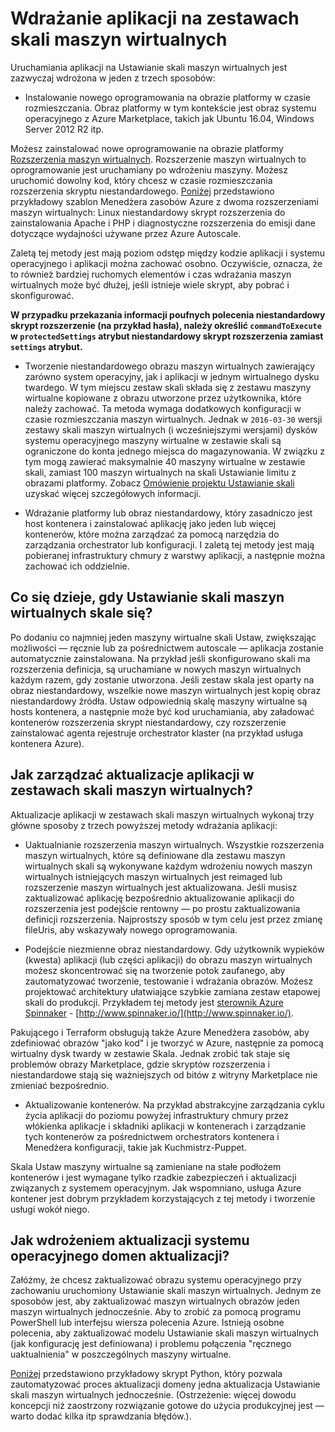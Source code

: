 <properties
    pageTitle="Wdrażanie aplikacji na zestawach skali maszyn wirtualnych | Microsoft Azure"
    description="Wdrażanie aplikacji na zestawach skali maszyn wirtualnych"
    services="virtual-machine-scale-sets"
    documentationCenter=""
    authors="gbowerman"
    manager="timlt"
    editor=""
    tags="azure-resource-manager"/>

<tags
    ms.service="virtual-machine-scale-sets"
    ms.workload="na"
    ms.tgt_pltfrm="na"
    ms.devlang="na"
    ms.topic="article"
    ms.date="08/26/2016"
    ms.author="guybo"/>

# <a name="deploy-an-app-on-virtual-machine-scale-sets"></a>Wdrażanie aplikacji na zestawach skali maszyn wirtualnych

Uruchamiania aplikacji na Ustawianie skali maszyn wirtualnych jest zazwyczaj wdrożona w jeden z trzech sposobów:

- Instalowanie nowego oprogramowania na obrazie platformy w czasie rozmieszczania. Obraz platformy w tym kontekście jest obraz systemu operacyjnego z Azure Marketplace, takich jak Ubuntu 16.04, Windows Server 2012 R2 itp.

Możesz zainstalować nowe oprogramowanie na obrazie platformy [Rozszerzenia maszyn wirtualnych](../virtual-machines/virtual-machines-windows-extensions-features.md). Rozszerzenie maszyn wirtualnych to oprogramowanie jest uruchamiany po wdrożeniu maszyny. Możesz uruchomić dowolny kod, który chcesz w czasie rozmieszczania rozszerzenia skryptu niestandardowego. [Poniżej](https://github.com/Azure/azure-quickstart-templates/tree/master/201-vmss-lapstack-autoscale) przedstawiono przykładowy szablon Menedżera zasobów Azure z dwoma rozszerzeniami maszyn wirtualnych: Linux niestandardowy skrypt rozszerzenia do zainstalowania Apache i PHP i diagnostyczne rozszerzenia do emisji dane dotyczące wydajności używane przez Azure Autoscale.

Zaletą tej metody jest mają poziom odstęp między kodzie aplikacji i systemu operacyjnego i aplikacji można zachować osobno. Oczywiście, oznacza, że to również bardziej ruchomych elementów i czas wdrażania maszyn wirtualnych może być dłużej, jeśli istnieje wiele skrypt, aby pobrać i skonfigurować.

**W przypadku przekazania informacji poufnych polecenia niestandardowy skrypt rozszerzenie (na przykład hasła), należy określić `commandToExecute` w `protectedSettings` atrybut niestandardowy skrypt rozszerzenia zamiast `settings` atrybut.**

- Tworzenie niestandardowego obrazu maszyn wirtualnych zawierający zarówno system operacyjny, jak i aplikacji w jednym wirtualnego dysku twardego. W tym miejscu zestaw skali składa się z zestawu maszyny wirtualne kopiowane z obrazu utworzone przez użytkownika, które należy zachować. Ta metoda wymaga dodatkowych konfiguracji w czasie rozmieszczania maszyn wirtualnych. Jednak w `2016-03-30` wersji zestawy skali maszyn wirtualnych (i wcześniejszymi wersjami) dysków systemu operacyjnego maszyny wirtualne w zestawie skali są ograniczone do konta jednego miejsca do magazynowania. W związku z tym mogą zawierać maksymalnie 40 maszyny wirtualne w zestawie skali, zamiast 100 maszyn wirtualnych na skali Ustawianie limitu z obrazami platformy. Zobacz [Omówienie projektu Ustawianie skali](./virtual-machine-scale-sets-design-overview.md) uzyskać więcej szczegółowych informacji.

- Wdrażanie platformy lub obraz niestandardowy, który zasadniczo jest host kontenera i zainstalować aplikację jako jeden lub więcej kontenerów, które można zarządzać za pomocą narzędzia do zarządzania orchestrator lub konfiguracji. I zaletą tej metody jest mają pobieranej infrastruktury chmury z warstwy aplikacji, a następnie można zachować ich oddzielnie.

## <a name="what-happens-when-a-vm-scale-set-scales-out"></a>Co się dzieje, gdy Ustawianie skali maszyn wirtualnych skale się?

Po dodaniu co najmniej jeden maszyny wirtualne skali Ustaw, zwiększając możliwości — ręcznie lub za pośrednictwem autoscale — aplikacja zostanie automatycznie zainstalowana. Na przykład jeśli skonfigurowano skali ma rozszerzenia definicja, są uruchamiane w nowych maszyn wirtualnych każdym razem, gdy zostanie utworzona. Jeśli zestaw skala jest oparty na obraz niestandardowy, wszelkie nowe maszyn wirtualnych jest kopię obraz niestandardowy źródła. Ustaw odpowiednią skalę maszyny wirtualne są hosts kontenera, a następnie może być kod uruchamiania, aby załadować kontenerów rozszerzenia skrypt niestandardowy, czy rozszerzenie zainstalować agenta rejestruje orchestrator klaster (na przykład usługa kontenera Azure).

## <a name="how-do-you-manage-application-updates-in-vm-scale-sets"></a>Jak zarządzać aktualizacje aplikacji w zestawach skali maszyn wirtualnych?

Aktualizacje aplikacji w zestawach skali maszyn wirtualnych wykonaj trzy główne sposoby z trzech powyższej metody wdrażania aplikacji:

* Uaktualnianie rozszerzenia maszyn wirtualnych. Wszystkie rozszerzenia maszyn wirtualnych, które są definiowane dla zestawu maszyn wirtualnych skali są wykonywane każdym wdrożeniu nowych maszyn wirtualnych istniejących maszyn wirtualnych jest reimaged lub rozszerzenie maszyn wirtualnych jest aktualizowana. Jeśli musisz zaktualizować aplikację bezpośrednio aktualizowanie aplikacji do rozszerzenia jest podejście rentowny — po prostu zaktualizowania definicji rozszerzenia. Najprostszy sposób w tym celu jest przez zmianę fileUris, aby wskazywały nowego oprogramowania.

* Podejście niezmienne obraz niestandardowy. Gdy użytkownik wypieków (kwesta) aplikacji (lub części aplikacji) do obrazu maszyn wirtualnych możesz skoncentrować się na tworzenie potok zaufanego, aby zautomatyzować tworzenie, testowanie i wdrażania obrazów. Możesz projektować architektury ułatwiające szybkie zamiana zestaw etapowej skali do produkcji. Przykładem tej metody jest [sterownik Azure Spinnaker](https://github.com/spinnaker/deck/tree/master/app/scripts/modules/azure) - [http://www.spinnaker.io/](http://www.spinnaker.io/).

Pakującego i Terraform obsługują także Azure Menedżera zasobów, aby zdefiniować obrazów "jako kod" i je tworzyć w Azure, następnie za pomocą wirtualny dysk twardy w zestawie Skala. Jednak zrobić tak staje się problemów obrazy Marketplace, gdzie skryptów rozszerzenia i niestandardowe stają się ważniejszych od bitów z witryny Marketplace nie zmieniać bezpośrednio.

* Aktualizowanie kontenerów. Na przykład abstrakcyjne zarządzania cyklu życia aplikacji do poziomu powyżej infrastruktury chmury przez włókienka aplikacje i składniki aplikacji w kontenerach i zarządzanie tych kontenerów za pośrednictwem orchestrators kontenera i Menedżera konfiguracji, takie jak Kuchmistrz-Puppet.

Skala Ustaw maszyny wirtualne są zamieniane na stałe podłożem kontenerów i jest wymagane tylko rzadkie zabezpieczeń i aktualizacji związanych z systemem operacyjnym. Jak wspomniano, usługa Azure kontener jest dobrym przykładem korzystających z tej metody i tworzenie usługi wokół niego.

## <a name="how-do-you-roll-out-an-os-update-across-update-domains"></a>Jak wdrożeniem aktualizacji systemu operacyjnego domen aktualizacji?

Załóżmy, że chcesz zaktualizować obrazu systemu operacyjnego przy zachowaniu uruchomiony Ustawianie skali maszyn wirtualnych. Jednym ze sposobów jest, aby zaktualizować maszyn wirtualnych obrazów jeden maszyn wirtualnych jednocześnie. Aby to zrobić za pomocą programu PowerShell lub interfejsu wiersza polecenia Azure. Istnieją osobne polecenia, aby zaktualizować modelu Ustawianie skali maszyn wirtualnych (jak konfigurację jest definiowana) i problemu połączenia "ręcznego uaktualnienia" w poszczególnych maszyny wirtualne.

[Poniżej](https://github.com/gbowerman/vmsstools) przedstawiono przykładowy skrypt Python, który pozwala zautomatyzować proces aktualizacji domeny jedna aktualizacja Ustawianie skali maszyn wirtualnych jednocześnie. (Ostrzeżenie: więcej dowodu koncepcji niż zaostrzony rozwiązanie gotowe do użycia produkcyjnej jest — warto dodać kilka itp sprawdzania błędów.).
